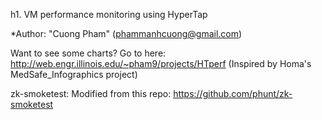 h1. VM performance monitoring using HyperTap

*Author: "Cuong Pham" (phammanhcuong@gmail.com)

Want to see some charts? Go to here: http://web.engr.illinois.edu/~pham9/projects/HTperf
(Inspired by Homa's MedSafe_Infographics project)

zk-smoketest: Modified from this repo: https://github.com/phunt/zk-smoketest
